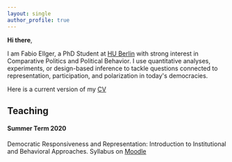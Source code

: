 ```yaml
---
layout: single
author_profile: true
---
```


**Hi there**, 

I am Fabio Ellger, a PhD Student at [HU Berlin](https://www.sowi.hu-berlin.de/en/lehrbereiche-en/comparative-political-behavior/team/fabio-ellger/fabio-ellger?set_language=en) with strong interest in Comparative Politics and Political Behavior. I use quantitative analyses, experiments, or design-based inference to tackle questions connected to representation, participation, and polarization in today's democracies.

Here is a current version of my [CV](https://www.dropbox.com/s/98esjxiqbu577gx/CV_Ellger.pdf?dl=0)



## Teaching

#### Summer Term 2020

Democratic Responsiveness and Representation: Introduction to Institutional and Behavioral Approaches. Syllabus on [Moodle](https://moodle.hu-berlin.de/course/view.php?id=93605)